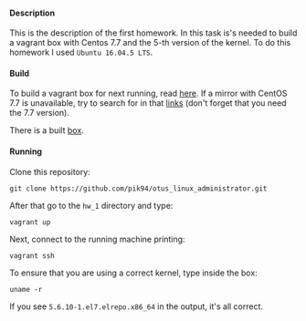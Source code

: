 #### Description
This is the description of the first homework. In this task is's needed to build 
a vagrant box with Centos 7.7 and the 5-th version of the kernel.
To do this homework I used ```Ubuntu 16.04.5 LTS```.

#### Build
To build a vagrant box for next running, read 
[here](https://github.com/pik94/otus_linux_administrator/blob/master/hw_1/manual_kernel_update/manual/manual.md). 
If a mirror with CentOS 7.7 is unavailable, try to search for in that 
[links](http://isoredirect.centos.org/centos/7/isos/x86_64/) 
(don't forget that you need the 7.7 version).

There is a built [box](https://app.vagrantup.com/pik94/boxes/centos-7-5).

#### Running
Clone this repository:
```shell script
git clone https://github.com/pik94/otus_linux_administrator.git
```
After that go to the ```hw_1``` directory and type:
```shell script
vagrant up
```
Next, connect to the running machine printing:
```shell script
vagrant ssh
```
To ensure that you are using a correct kernel, type inside the box:
```shell script
uname -r
```
If you see ```5.6.10-1.el7.elrepo.x86_64``` in the output, it's all correct.